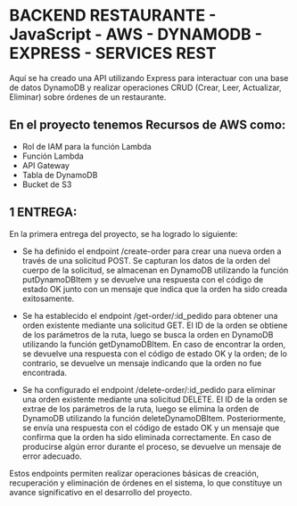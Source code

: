 # BACKEND RESTAURANTE - JavaScript - AWS - DYNAMODB - EXPRESS - SERVICES REST 

Aquí se ha creado una API utilizando Express para interactuar con una base de datos DynamoDB y realizar operaciones CRUD (Crear, Leer, Actualizar, Eliminar) sobre órdenes de un restaurante.

## En el proyecto tenemos Recursos de AWS como: 
- Rol de IAM para la función Lambda
- Función Lambda
- API Gateway
- Tabla de DynamoDB
- Bucket de S3

## 1 ENTREGA: 
En la primera entrega del proyecto, se ha logrado lo siguiente:

- Se ha definido el endpoint /create-order para crear una nueva orden a través de una solicitud POST. Se capturan los datos de la orden del cuerpo de la solicitud, se almacenan en DynamoDB utilizando la función putDynamoDBItem y se devuelve una respuesta con el código de estado OK junto con un mensaje que indica que la orden ha sido creada exitosamente.

- Se ha establecido el endpoint /get-order/:id_pedido para obtener una orden existente mediante una solicitud GET. El ID de la orden se obtiene de los parámetros de la ruta, luego se busca la orden en DynamoDB utilizando la función getDynamoDBItem. En caso de encontrar la orden, se devuelve una respuesta con el código de estado OK y la orden; de lo contrario, se devuelve un mensaje indicando que la orden no fue encontrada.

- Se ha configurado el endpoint /delete-order/:id_pedido para eliminar una orden existente mediante una solicitud DELETE. El ID de la orden se extrae de los parámetros de la ruta, luego se elimina la orden de DynamoDB utilizando la función deleteDynamoDBItem. Posteriormente, se envía una respuesta con el código de estado OK y un mensaje que confirma que la orden ha sido eliminada correctamente. En caso de producirse algún error durante el proceso, se devuelve un mensaje de error adecuado.

Estos endpoints permiten realizar operaciones básicas de creación, recuperación y eliminación de órdenes en el sistema, lo que constituye un avance significativo en el desarrollo del proyecto.
